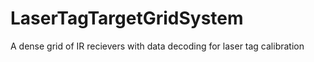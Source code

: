 # LaserTagTargetGridSystem
 A dense grid of IR recievers with data decoding for laser tag calibration
